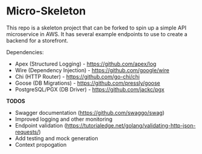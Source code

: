 # Micro-Skeleton

This repo is a skeleton project that can be forked to spin up a simple API microservice in AWS. It has several example endpoints to use to create a backend for a storefront.

Dependencies:
* Apex (Structured Logging) - https://github.com/apex/log
* Wire (Dependency Injection) - https://github.com/google/wire
* Chi (HTTP Router) - https://github.com/go-chi/chi
* Goose (DB Migrations) - https://github.com/pressly/goose
* PostgreSQL/PGX (DB Driver) - https://github.com/jackc/pgx

**TODOS**
- Swagger documentation (https://github.com/swaggo/swag)
- Improved logging and other monitoring
- Endpoint validation (https://tutorialedge.net/golang/validating-http-json-requests/)
- Add testing and mock generation
- Context propogation
